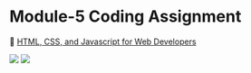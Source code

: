 # Module-5 Coding Assignment

🔶 <a href="https://www.coursera.org/learn/html-css-javascript-for-web-developers">HTML, CSS, and Javascript for Web Developers</a>

<img src="https://github.com/ShafayetB/Coursera/blob/master/HTML-CSS-and-Javascript-for-Web-Developers/Assignments/Module%205-Solution/Module%205.PNG">
<img src="https://github.com/ShafayetB/Coursera/blob/master/HTML-CSS-and-Javascript-for-Web-Developers/Assignments/Module%205-Solution/Module%205..PNG">
